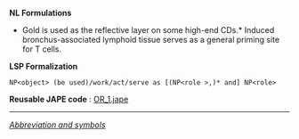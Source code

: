 __NL Formulations__ 



* Gold is used as the reflective layer on some high-end CDs.* Induced bronchus-associated lymphoid tissue serves as a general priming site for T cells.


  

__LSP Formalization__ 




```
NP<object> (be used)/work/act/serve as [(NP<role >,)* and] NP<role>

```


__Reusable JAPE code__ 
 :
 [OR\_1.jape](../public/images/8/80/OR_1.jape "OR 1.jape") 





---



_[Abbreviation and symbols](../../Community/LSPSymbols "Community:LSPSymbols")_